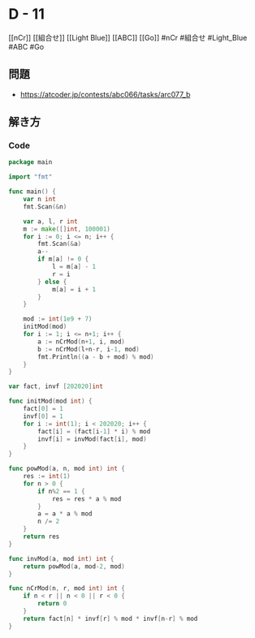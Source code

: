 # D - 11
[[nCr]] [[組合せ]] [[Light Blue]] [[ABC]] [[Go]]
#nCr #組合せ #Light_Blue #ABC #Go 

## 問題
- https://atcoder.jp/contests/abc066/tasks/arc077_b

## 解き方
### Code
```go
package main

import "fmt"

func main() {
	var n int
	fmt.Scan(&n)

	var a, l, r int
	m := make([]int, 100001)
	for i := 0; i <= n; i++ {
		fmt.Scan(&a)
		a--
		if m[a] != 0 {
			l = m[a] - 1
			r = i
		} else {
			m[a] = i + 1
		}
	}

	mod := int(1e9 + 7)
	initMod(mod)
	for i := 1; i <= n+1; i++ {
		a := nCrMod(n+1, i, mod)
		b := nCrMod(l+n-r, i-1, mod)
		fmt.Println((a - b + mod) % mod)
	}
}

var fact, invf [202020]int

func initMod(mod int) {
	fact[0] = 1
	invf[0] = 1
	for i := int(1); i < 202020; i++ {
		fact[i] = (fact[i-1] * i) % mod
		invf[i] = invMod(fact[i], mod)
	}
}

func powMod(a, n, mod int) int {
	res := int(1)
	for n > 0 {
		if n%2 == 1 {
			res = res * a % mod
		}
		a = a * a % mod
		n /= 2
	}
	return res
}

func invMod(a, mod int) int {
	return powMod(a, mod-2, mod)
}

func nCrMod(n, r, mod int) int {
	if n < r || n < 0 || r < 0 {
		return 0
	}
	return fact[n] * invf[r] % mod * invf[n-r] % mod
}
```